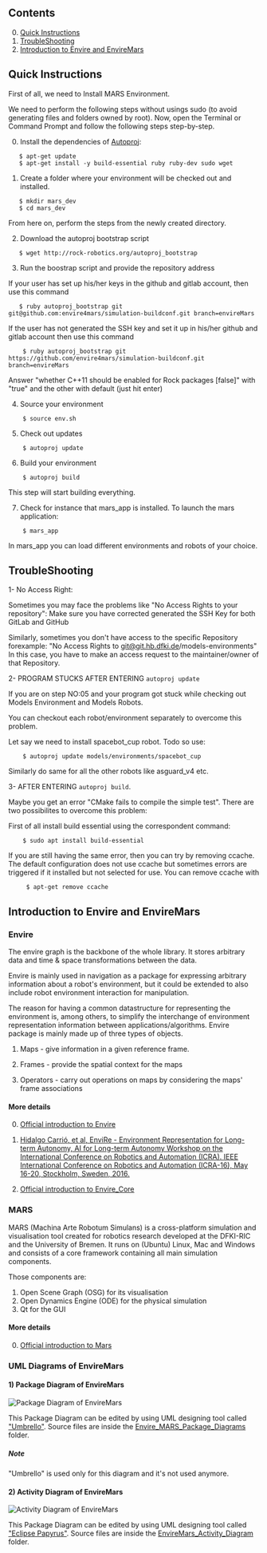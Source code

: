 ## Contents

0. [Quick Instructions](ReadMe.md#quick-instructions)
0. [TroubleShooting](ReadMe.md#troubleshooting)
0. [Introduction to Envire and EnvireMars](ReadMe.md#introduction-to-envire-and-enviremars)

## Quick Instructions

First of all, we need to Install MARS Environment. 

We need to perform the following steps without usings sudo (to avoid generating files and folders owned by root). Now, open the Terminal or Command Prompt and follow the following steps step-by-step.

0) Install the dependencies of [Autoproj](https://github.com/rock-core/autoproj):

```   
   $ apt-get update
   $ apt-get install -y build-essential ruby ruby-dev sudo wget
```

1) Create a folder where your environment will be checked out and installed.
```
   $ mkdir mars_dev
   $ cd mars_dev
```
From here on, perform the steps from the newly created directory.

          
2) Download the autoproj bootstrap script

```
   $ wget http://rock-robotics.org/autoproj_bootstrap
```          
    
3) Run the boostrap script and provide the repository address

If your user has set up his/her keys in the github and gitlab account, then use this command

```
   $ ruby autoproj_bootstrap git git@github.com:envire4mars/simulation-buildconf.git branch=envireMars
``` 
 
If the user has not generated the SSH key and set it up in his/her github and gitlab account then use this command

```
    $ ruby autoproj_bootstrap git https://github.com/envire4mars/simulation-buildconf.git branch=envireMars
```        

Answer "whether C++11 should be enabled for Rock packages [false]" with "true" and the other with default (just hit enter)    
    
4) Source your environment

```
    $ source env.sh
```

5) Check out updates
```      
    $ autoproj update
```          
6) Build your environment
```      
    $ autoproj build        
```    
This step will start building everything.
    
7) Check for instance that mars_app is installed. To launch the mars application: 
```
    $ mars_app          
```    

In mars_app you can load different environments and robots of your choice.
    
 ## TroubleShooting
 
1- No Access Right:

Sometimes you may face the problems like "No Access Rights to your repository": Make sure you have corrected generated the SSH Key for both GitLab and GitHub
    
Similarly, sometimes you don't have access to the specific Repository forexample:
"No Access Rights to git@git.hb.dfki.de/models-environments" 
In this case, you have to make an access request to the maintainer/owner of that Repository. 

2- PROGRAM STUCKS AFTER ENTERING ` autoproj update `

If you are on step NO:05 and your program got stuck while checking out Models Environment and Models Robots. 

You can checkout each robot/environment separately to overcome this problem.

Let say  we need to install spacebot_cup robot.
Todo so use:
```    
    $ autoproj update models/environments/spacebot_cup
```              
Similarly do same for all the other robots like asguard_v4 etc.

    
3- AFTER ENTERING ` autoproj build `.

Maybe you get an error "CMake fails to compile the simple test".
There are two possibilites to overcome this problem: 

First of all install build essential using the correspondent command:
```    
    $ sudo apt install build-essential
```              
If you are still having the same error, then you can try by removing ccache. The default configuration does not use ccache but sometimes errors are triggered if it installed but not selected for use. You can remove ccache with
```
     $ apt-get remove ccache
```

## Introduction to Envire and EnvireMars

### Envire

The envire graph is the backbone of the whole library. It stores arbitrary data and time & space transformations between the data. 

Envire is mainly used in navigation as a package for expressing arbitrary information about a robot's environment, but it could be extended to also include robot environment interaction for manipulation.

The reason for having a common datastructure for representing the environment is, among others, to simplify the interchange of environment representation information between applications/algorithms. Envire package is mainly made up of three types of objects. 

1) Maps - give information in a given reference frame.

2) Frames - provide the spatial context for the maps

3) Operators - carry out operations on maps by considering the maps' frame associations 

#### More details 

0. [Official introduction to Envire](http://envire.github.io/docs/intro_about_envire.html)

0. [Hidalgo Carrió, et al, EnviRe - Environment Representation for Long-term Autonomy, AI for Long-term Autonomy Workshop on the International Conference on Robotics and Automation (ICRA). IEEE International Conference on Robotics and Automation (ICRA-16), May 16-20, Stockholm, Sweden, 2016.](https://www.dfki.de/fileadmin/user_upload/import/8365_Hidalgo-Carrio_et_al._-_2016_-_EnviRe_-_Environment_Representation_for_Long_Term_Autonomy.pdf)

0. [Official introduction to Envire_Core](https://github.com/envire/envire-envire_core#build-and-test-status)

### MARS 

MARS (Machina Arte Robotum Simulans) is a cross-platform simulation and visualisation tool created for robotics research developed at the DFKI-RIC and the University of Bremen. It runs on (Ubuntu) Linux, Mac and Windows and consists of a core framework containing all main simulation components.

Those components are: 

1) Open Scene Graph (OSG) for its visualisation
2) Open Dynamics Engine (ODE) for the physical simulation
3) Qt for the GUI

#### More details  

0. [Official introduction to Mars](https://github.com/rock-simulation/mars)

### UML Diagrams of EnvireMars

#### 1) Package Diagram of EnvireMars

![Package Diagram of EnvireMars](diagrams/Umbrello/Envire_MARS_Package_Diagrams/Package_Diagram.svg)

This Package Diagram can be edited by using UML designing tool called ["Umbrello"](https://umbrello.kde.org). Source files are inside the [Envire_MARS_Package_Diagrams](diagrams/Umbrello/Envire_MARS_Package_Diagrams) folder.


##### Note

"Umbrello" is used only for this diagram and it's not used anymore.

#### 2) Activity Diagram of EnvireMars

![Activity Diagram of EnvireMars](diagrams/Papyrus/EnvireMars_Activity_Diagram/EnvireMars_Activity_Diagram.svg)


This Package Diagram can be edited by using UML designing tool called ["Eclipse Papyrus"](https://www.eclipse.org/papyrus/index.php). Source files are inside the [EnvireMars_Activity_Diagram](diagrams/Papyrus/EnvireMars_Activity_Diagram) folder.















